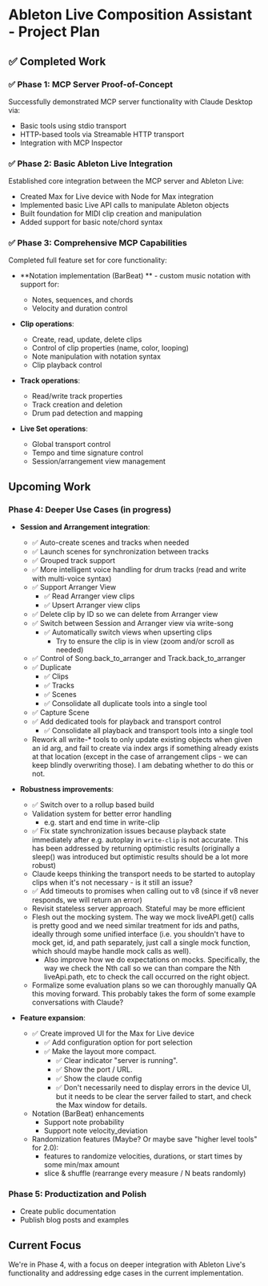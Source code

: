 # Ableton Live Composition Assistant - Project Plan

## ✅ Completed Work

### ✅ Phase 1: MCP Server Proof-of-Concept

Successfully demonstrated MCP server functionality with Claude Desktop via:

- Basic tools using stdio transport
- HTTP-based tools via Streamable HTTP transport
- Integration with MCP Inspector

### ✅ Phase 2: Basic Ableton Live Integration

Established core integration between the MCP server and Ableton Live:

- Created Max for Live device with Node for Max integration
- Implemented basic Live API calls to manipulate Ableton objects
- Built foundation for MIDI clip creation and manipulation
- Added support for basic note/chord syntax

### ✅ Phase 3: Comprehensive MCP Capabilities

Completed full feature set for core functionality:

- **Notation implementation (BarBeat) ** - custom music notation with support for:

  - Notes, sequences, and chords
  - Velocity and duration control

- **Clip operations**:

  - Create, read, update, delete clips
  - Control of clip properties (name, color, looping)
  - Note manipulation with notation syntax
  - Clip playback control

- **Track operations**:

  - Read/write track properties
  - Track creation and deletion
  - Drum pad detection and mapping

- **Live Set operations**:
  - Global transport control
  - Tempo and time signature control
  - Session/arrangement view management

## Upcoming Work

### Phase 4: Deeper Use Cases (in progress)

- **Session and Arrangement integration**:

  - ✅ Auto-create scenes and tracks when needed
  - ✅ Launch scenes for synchronization between tracks
  - ✅ Grouped track support
  - ✅ More intelligent voice handling for drum tracks (read and write with multi-voice syntax)
  - ✅ Support Arranger View
    - ✅ Read Arranger view clips
    - ✅ Upsert Arranger view clips
  - ✅ Delete clip by ID so we can delete from Arranger view
  - ✅ Switch between Session and Arranger view via write-song
    - ✅ Automatically switch views when upserting clips
      - Try to ensure the clip is in view (zoom and/or scroll as needed)
  - ✅ Control of Song.back_to_arranger and Track.back_to_arranger
  - ✅ Duplicate
    - ✅ Clips
    - ✅ Tracks
    - ✅ Scenes
    - ✅ Consolidate all duplicate tools into a single tool
  - ✅ Capture Scene
  - ✅ Add dedicated tools for playback and transport control
    - ✅ Consolidate all playback and transport tools into a single tool
  - Rework all write-\* tools to only update existing objects when given an id arg, and fail to create via index args if
    something already exists at that location (except in the case of arrangement clips - we can keep blindly overwriting
    those). I am debating whether to do this or not.

- **Robustness improvements**:

  - ✅ Switch over to a rollup based build
  - Validation system for better error handling
    - e.g. start and end time in write-clip
  - ✅ Fix state synchronization issues because playback state immediately after e.g. autoplay in `write-clip` is not
    accurate. This has been addressed by returning optimistic results (originally a sleep() was introduced but
    optimistic results should be a lot more robust)
  - Claude keeps thinking the transport needs to be started to autoplay clips when it's not necessary - is it still an
    issue?
  - ✅ Add timeouts to promises when calling out to v8 (since if v8 never responds, we will return an error)
  - Revisit stateless server approach. Stateful may be more efficient
  - Flesh out the mocking system. The way we mock liveAPI.get() calls is pretty good and we need similar treatment for
    ids and paths, ideally through some unified interface (i.e. you shouldn't have to mock get, id, and path separately,
    just call a single mock function, which should maybe handle mock calls as well).
    - Also improve how we do expectations on mocks. Specifically, the way we check the Nth call so we can than compare
      the Nth liveApi.path, etc to check the call occurred on the right object.
  - Formalize some evaluation plans so we can thoroughly manually QA this moving forward. This probably takes the form
    of some example conversations with Claude?

- **Feature expansion**:

  - ✅ Create improved UI for the Max for Live device
    - ✅ Add configuration option for port selection
    - ✅ Make the layout more compact.
      - ✅ Clear indicator "server is running".
      - ✅ Show the port / URL.
      - ✅ Show the claude config
      - ✅ Don't necessarily need to display errors in the device UI, but it needs to be clear the server failed to
        start, and check the Max window for details.
  - Notation (BarBeat) enhancements
    - Support note probability
    - Support note velocity_deviation
  - Randomization features (Maybe? Or maybe save "higher level tools" for 2.0):
    - features to randomize velocities, durations, or start times by some min/max amount
    - slice & shuffle (rearrange every measure / N beats randomly)

### Phase 5: Productization and Polish

- Create public documentation
- Publish blog posts and examples

## Current Focus

We're in Phase 4, with a focus on deeper integration with Ableton Live's functionality and addressing edge cases in the
current implementation.
